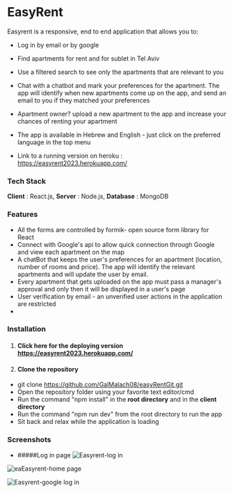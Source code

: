 # EasyRent
Easyrent is a responsive, end to end application that allows you to:

- Log in by email or by google

- Find apartments for rent and for sublet in Tel Aviv

- Use a filtered search to see only the apartments that are relevant to you

- Chat with a chatbot and mark your preferences for the apartment.
The app will identify when new apartments come up on the app, and send an email to you if they matched your preferences

- Apartment owner? upload a new apartment to the app and increase your chances of renting your apartment

- The app is available in Hebrew and English - just click on the preferred language in the top menu

- Link to a running version on heroku : https://easyrent2023.herokuapp.com/

### Tech Stack
**Client** : React.js,
**Server** : Node.js,
**Database** : MongoDB

### Features
- All the forms are controlled by formik- open source form library for React 
- Connect with Google's api to allow quick connection through Google and view each apartment on the map
- A chatBot that keeps the user's preferences for an apartment (location, number of rooms and price). The app will identify the relevant apartments and will update the user by email.
- Every apartment that gets uploaded on the app must pass a manager's approval and only then it will be displayed in a user's page
- User verification by email - an unverified user actions in the application are restricted
- 
### Installation
1. #### Click here for the deploying version https://easyrent2023.herokuapp.com/
2.  #### Clone the repository
- git clone https://github.com/GalMalach08/easyRentGit.git
- Open the repository folder using your favorite text editor/cmd
- Run the command "npm install" in the **root directory** and in the **client directory**
- Run the command "npm run dev" from the root directory to run the app
- Sit back and relax while the application is loading

### Screenshots
- #####Log in page
![Easyrent-log in](https://user-images.githubusercontent.com/75367465/179487339-f5d5b5ea-ac4c-4da5-ad76-093b1215c7af.jpeg)

![eaEasyrent-home page](https://user-images.githubusercontent.com/75367465/179487371-66db76a9-1457-472a-9e68-e21d6530e919.jpeg)

![Easyrent-google log in](https://user-images.githubusercontent.com/75367465/179487121-fc2271d8-5a15-40e0-adda-63b70a8d5995.jpeg)

